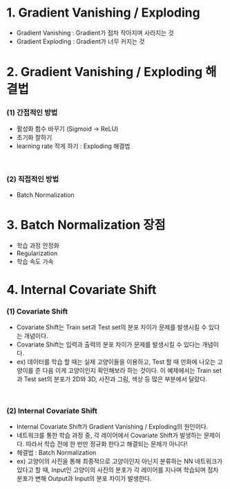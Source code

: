# 1. Gradient Vanishing / Exploding
 - Gradient Vanishing : Gradient가 점차 작아지며 사라지는 것
 - Gradient Exploding : Gradient가 너무 커지는 것
 
# 2. Gradient Vanishing / Exploding 해결법
### (1) 간접적인 방법
 - 활성화 함수 바꾸기 (Sigmoid -> ReLU)
 - 초기화 잘하기
 - learning rate 작게 하기 : Exploding 해결법

<br>

### (2) 직접적인 방법
 - Batch Normalization
 
# 3. Batch Normalization 장점
 - 학습 과정 안정화
 - Regularization
 - 학습 속도 가속
 
# 4. Internal Covariate Shift
### (1) Covariate Shift
 - Covariate Shift는 Train set과 Test set의 분포 차이가 문제를 발생시킬 수 있다는 개념이다.
 - Covariate Shift는 입력과 출력의 분포 차이가 문제를 발생시킬 수 있다는 개념이다.
 - ex) 데이터를 학습 할 때는 실제 고양이들을 이용하고, Test 할 때 만화에 나오는 고양이를 준 다음 이게 고양이인지 확인해보라 하는 것이다. 이 예제에서는 Train set과 Test set의 분포가 2D와 3D, 사진과 그림, 색상 등 많은 부분에서 달랐다.
 
<br>

### (2) Internal Covariate Shift
 - Internal Covariate Shift가 Gradient Vanishing / Exploding의 원인이다.
 - 네트워크를 통한 학습 과정 중, 각 레이어에서 Covariate Shift가 발생하는 문제이다. 따라서 학습 전에 한 번만 정규화 한다고 해결되는 문제가 아니다!
 - 해결법 : Batch Normalization
 - ex) 고양이의 사진을 통해 최종적으로 고양이인지 아닌지 분류하는 NN 네트워크가 있다고 할 때, 
 Input인 고양이의 사진의 분포가 각 레이어를 지나며 학습되며 점차 분포가 변해 Output과 Input의 분포 차이가 발생한다.
